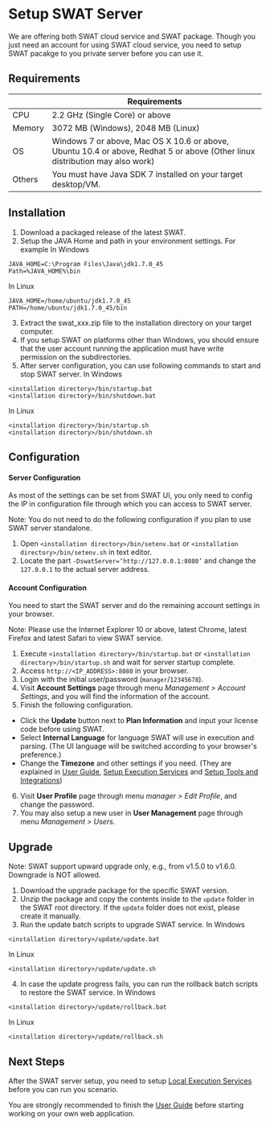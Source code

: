 Setup SWAT Server
===

We are offering both SWAT cloud service and SWAT package. Though you just need an account for using SWAT cloud service, you need to setup SWAT pacakge to you private server before you can use it.

Requirements
---

|         | Requirements
| ------- | -----------
| CPU     | 2.2 GHz (Single Core) or above
| Memory  | 3072 MB (Windows), 2048 MB (Linux)
| OS      | Windows 7 or above, Mac OS X 10.6 or above, Ubuntu 10.4 or above, Redhat 5 or above (Other linux distribution may also work)
| Others  | You must have Java SDK 7 installed on your target desktop/VM. 


Installation
---

1. Download a packaged release of the latest SWAT.
2. Setup the JAVA Home and path in your environment settings. For example
In Windows
```
JAVA_HOME=C:\Program Files\Java\jdk1.7.0_45
Path=%JAVA_HOME%\bin
```
In Linux
```
JAVA_HOME=/home/ubuntu/jdk1.7.0_45
PATH=/home/ubuntu/jdk1.7.0_45/bin
```
3. Extract the swat_xxx.zip file to the installation directory on your target computer.
4. If you setup SWAT on platforms other than Windows, you should ensure that the user account running the application must have write permission on the subdirectories.
5. After server configuration, you can use following commands to start and stop SWAT server.
In Windows
```
<installation directory>/bin/startup.bat
<installation directory>/bin/shutdown.bat
```
In Linux
```
<installation directory>/bin/startup.sh
<installation directory>/bin/shutdown.sh
```

Configuration
---

#### Server Configuration

As most of the settings can be set from SWAT UI, you only need to config the IP in configuration file through which you can access to SWAT server.

Note: You do not need to do the following configuration if you plan to use SWAT server standalone.

1. Open `<installation directory>/bin/setenv.bat` or `<installation directory>/bin/setenv.sh` in text editor.
2. Locate the part `-DswatServer=‘http://127.0.0.1:8080’` and change the `127.0.0.1` to the actual server address. 

#### Account Configuration

You need to start the SWAT server and do the remaining account settings in your browser.

Note: Please use the Internet Explorer 10 or above, latest Chrome, latest Firefox and latest Safari to view SWAT service.

1. Execute `<installation directory>/bin/startup.bat` or `<installation directory>/bin/startup.sh` and wait for server startup complete.
2. Access `http://<IP_ADDRESS>:8080` in your browser.
3. Login with the initial user/password (`manager`/`12345678`).
4. Visit **Account Settings** page through menu *Management > Account Settings*, and you will find the information of the account.
5. Finish the following configuration.
 * Click the **Update** button next to **Plan Information** and input your license code before using SWAT.
 * Select **Internal Language** for language SWAT will use in execution and parsing. (The UI language will be switched according to your browser's preference.)
 * Change the **Timezone** and other settings if you need. (They are explained in [User Guide](guide_start.md), [Setup Execution Services](setup_execservices.md) and [Setup Tools and Integrations](setup_tools.md))
6. Visit **User Profile** page through menu *manager > Edit Profile*, and change the password. 
7. You may also setup a new user in **User Management** page through menu *Management > Users*.

Upgrade
---

Note: SWAT support upward upgrade only, e.g., from v1.5.0 to v1.6.0. Downgrade is NOT allowed.

1. Download the upgrade package for the specific SWAT version.
2. Unzip the package and copy the contents inside to the `update` folder in the SWAT root directory. If the `update` folder does not exist, please create it manually.
3. Run the update batch scripts to upgrade SWAT service.
In Windows
```
<installation directory>/update/update.bat
```
In Linux
```
<installation directory>/update/update.sh
```
4. In case the update progress fails, you can run the rollback batch scripts to restore the SWAT service.
In Windows
```
<installation directory>/update/rollback.bat
```
In Linux
```
<installation directory>/update/rollback.sh
```

Next Steps
----

After the SWAT server setup, you need to setup [Local Execution Services](setup_execservices.md#Setup_Local_Execution_Server) before you can run you scenario.

You are strongly recommended to finish the [User Guide](guide_start.md) before starting working on your own web application.
